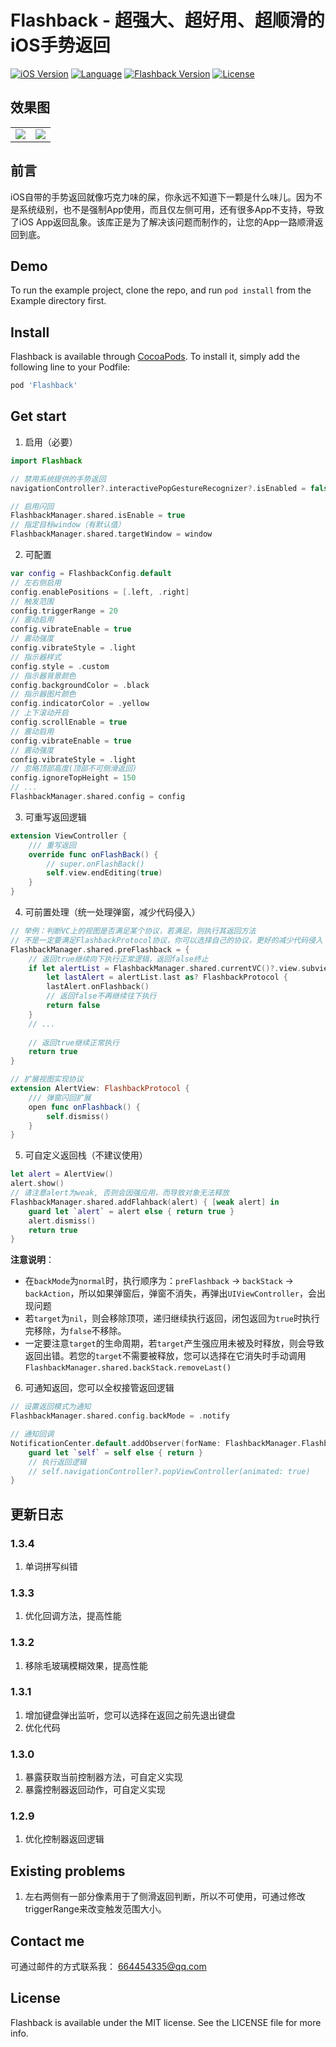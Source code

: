 # Flashback - 超强大、超好用、超顺滑的iOS手势返回
[![iOS Version](https://img.shields.io/badge/iOS-10.0%2B-blueviolet)](https://cocoapods.org/pods/Flashback)
[![Language](https://img.shields.io/badge/swift-5.0-ff501e)](https://cocoapods.org/pods/Flashback)
[![Flashback Version](https://img.shields.io/cocoapods/v/Flashback.svg?style=flat)](https://cocoapods.org/pods/Flashback)
[![License](https://img.shields.io/cocoapods/l/Flashback.svg?style=flat)](https://cocoapods.org/pods/Flashback)

## 效果图

<table>
    <tr>
        <td><img src="./Images/IMG_1595.jpg" /></td>
        <td><img src="./Images/IMG_1596.jpg" /></td>
    </tr>
</table>

## 前言
iOS自带的手势返回就像巧克力味的屎，你永远不知道下一颗是什么味儿。因为不是系统级别，也不是强制App使用，而且仅左侧可用，还有很多App不支持，导致了iOS App返回乱象。该库正是为了解决该问题而制作的，让您的App一路顺滑返回到底。

## Demo
To run the example project, clone the repo, and run `pod install` from the Example directory first.

## Install
Flashback is available through [CocoaPods](https://cocoapods.org). To install
it, simply add the following line to your Podfile:

```ruby
pod 'Flashback'
```

## Get start
1. 启用（必要）
```swift
import Flashback

// 禁用系统提供的手势返回
navigationController?.interactivePopGestureRecognizer?.isEnabled = false

// 启用闪回
FlashbackManager.shared.isEnable = true
// 指定目标window（有默认值）
FlashbackManager.shared.targetWindow = window

```

2. 可配置
```swift
var config = FlashbackConfig.default
// 左右侧启用
config.enablePositions = [.left, .right]
// 触发范围
config.triggerRange = 20
// 震动启用
config.vibrateEnable = true
// 震动强度
config.vibrateStyle = .light
// 指示器样式
config.style = .custom
// 指示器背景颜色
config.backgroundColor = .black
// 指示器图片颜色
config.indicatorColor = .yellow
// 上下滚动开启
config.scrollEnable = true
// 震动启用
config.vibrateEnable = true
// 震动强度
config.vibrateStyle = .light
// 忽略顶部高度(顶部不可侧滑返回)
config.ignoreTopHeight = 150
// ...
FlashbackManager.shared.config = config
```

3. 可重写返回逻辑
```swift
extension ViewController {
    /// 重写返回
    override func onFlashBack() {
        // super.onFlashBack()
        self.view.endEditing(true)
    }
}
```

4. 可前置处理（统一处理弹窗，减少代码侵入）
```swift
// 举例：判断VC上的视图是否满足某个协议，若满足，则执行其返回方法
// 不是一定要满足FlashbackProtocol协议，你可以选择自己的协议，更好的减少代码侵入
FlashbackManager.shared.preFlashback = {
    // 返回true继续向下执行正常逻辑，返回false终止
    if let alertList = FlashbackManager.shared.currentVC()?.view.subviews.filter({ $0 is FlashbackProtocol }),
        let lastAlert = alertList.last as? FlashbackProtocol {
        lastAlert.onFlashback()
        // 返回false不再继续往下执行
        return false
    }
    // ...
    
    // 返回true继续正常执行
    return true
}

// 扩展视图实现协议
extension AlertView: FlashbackProtocol {
    /// 弹窗闪回扩展
    open func onFlashback() {
        self.dismiss()
    }
}

```

5. 可自定义返回栈（不建议使用）
```swift
let alert = AlertView()
alert.show()
// 请注意alert为weak, 否则会因强应用，而导致对象无法释放
FlashbackManager.shared.addFlahback(alert) { [weak alert] in
    guard let `alert` = alert else { return true }
    alert.dismiss()
    return true
}
```

**注意说明**：
- 在`backMode`为`normal`时，执行顺序为：`preFlashback` -> `backStack` -> `backAction`，所以如果弹窗后，弹窗不消失，再弹出`UIViewController`，会出现问题
- 若`target`为`nil`，则会移除顶项，递归继续执行返回，闭包返回为`true`时执行完移除，为`false`不移除。
- 一定要注意`target`的生命周期，若`target`产生强应用未被及时释放，则会导致返回出错。若您的`target`不需要被释放，您可以选择在它消失时手动调用`FlashbackManager.shared.backStack.removeLast()`

6. 可通知返回，您可以全权接管返回逻辑
```swift
// 设置返回模式为通知
FlashbackManager.shared.config.backMode = .notify

// 通知回调
NotificationCenter.default.addObserver(forName: FlashbackManager.FlashbackNotificationName, object: nil, queue: nil) { [weak self] _ in
    guard let `self` = self else { return }
    // 执行返回逻辑
    // self.navigationController?.popViewController(animated: true)
}
```

## 更新日志
### 1.3.4
1. 单词拼写纠错

### 1.3.3
1. 优化回调方法，提高性能

### 1.3.2
1. 移除毛玻璃模糊效果，提高性能

### 1.3.1
1. 增加键盘弹出监听，您可以选择在返回之前先退出键盘
2. 优化代码

### 1.3.0
1. 暴露获取当前控制器方法，可自定义实现
2. 暴露控制器返回动作，可自定义实现

### 1.2.9
1. 优化控制器返回逻辑

## Existing problems
1. 左右两侧有一部分像素用于了侧滑返回判断，所以不可使用，可通过修改triggerRange来改变触发范围大小。

## Contact me
可通过邮件的方式联系我： 664454335@qq.com

## License
Flashback is available under the MIT license. See the LICENSE file for more info.
